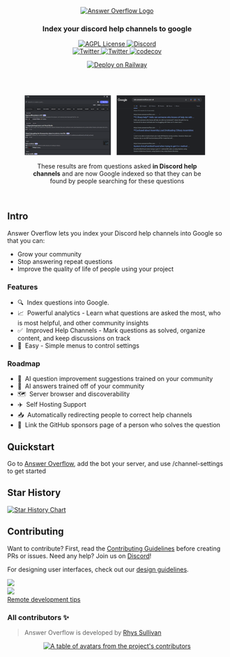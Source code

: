
<p align='center'>
<a href='https://answeroverflow.com/' target="_blank" rel="noopener">
  <picture>
    <source media="(prefers-color-scheme: dark)" srcset="https://www.answeroverflow.com/AnswerOverflowLogoLight.png" />
    <img alt="Answer Overflow Logo" src="https://www.answeroverflow.com/AnswerOverflowLogoDark.png" />
  </picture>
</a>
</p>

<div align="center">
  <h3>Index your discord help channels to google<br /></h3>
  <a href="https://github.com/AnswerOverflow/AnswerOverflow/blob/main/LICENSE">
    <img alt="AGPL License" src="https://img.shields.io/github/license/AnswerOverflow/AnswerOverflow" />
  </a>
  <a href="https://discord.gg/Wny38ap7Tx">
    <img alt="Discord" src="https://img.shields.io/discord/952724385238761475?color=7389D8&label&logo=discord&logoColor=ffffff" />
  </a>
  <br />
  <a href="https://twitter.com/RhysSullivan">
    <img alt="Twitter" src="https://img.shields.io/twitter/url.svg?label=%40RhysSullivan&style=social&url=https%3A%2F%2Ftwitter.com%2RhysSullivan" />
  </a>
  <a href="https://twitter.com/AnswerOverflow">
    <img alt="Twitter" src="https://img.shields.io/twitter/url.svg?label=%40AnswerOverflow&style=social&url=https%3A%2F%2Ftwitter.com%2FAnswerOverflow" />
  </a>
   <a href="https://codecov.io/gh/AnswerOverflow/AnswerOverflow">
    <img alt="codecov" src="https://codecov.io/gh/AnswerOverflow/AnswerOverflow/branch/main/graph/badge.svg?token=8J0AQ77SOG">
  </a>
  
  [![Deploy on Railway](https://railway.app/button.svg)](https://railway.app?referralCode=Q3ROGt)


  <br />
  <br />
  <figure>
  <a href='https://google.com/search?q=site%3Aansweroverflow.com+c%23' target="_blank" rel="noopener">
    <img src="./assets/search-result-example.png" alt="Search results from Answer Overflow" />
  </a>
    <figcaption>
      <p align="center">
        These results are from questions asked <strong>in Discord help channels</strong> and are now Google indexed so that they can be found by people searching for these questions
      </p>
    </figcaption>
  </figure>
</div>

<br />

## Intro

Answer Overflow lets you index your Discord help channels into Google so that you can:

- Grow your community
- Stop answering repeat questions
- Improve the quality of life of people using your project

### Features

- 🔍&nbsp; Index questions into Google.
- 📈&nbsp; Powerful analytics - Learn what questions are asked the most, who is most helpful, and other community insights
- ✅&nbsp; Improved Help Channels - Mark questions as solved, organize content, and keep discussions on track
- 🐻&nbsp; Easy - Simple menus to control settings

### Roadmap

-  🤖&nbsp; AI question improvement suggestions trained on your community
- 🤖&nbsp; AI answers trained off of your community
- 🗺️&nbsp; Server browser and discoverability
- ✈️&nbsp; Self Hosting Support
- 📥&nbsp; Automatically redirecting people to correct help channels
- 💖&nbsp; Link the GitHub sponsors page of a person who solves the question

## Quickstart

Go to [Answer Overflow](https://www.answeroverflow.com/), add the bot your server, and use /channel-settings to get started

## Star History

<a href="https://star-history.com/#AnswerOverflow/AnswerOverflow"><img src="https://api.star-history.com/svg?repos=AnswerOverflow/AnswerOverflow&type=Date" alt="Star History Chart" width="600" /></a>

## Contributing

Want to contribute? First, read the <a href="https://github.com/AnswerOverflow/AnswerOverflow/blob/main/CONTRIBUTING.md">Contributing Guidelines</a> before creating PRs or issues. Need any help? Join us on <a href="https://discord.gg/Wny38ap7Tx">Discord</a>!

For designing user interfaces, check out our [design guidelines](./DESIGN_GUIDELINES.md).

<div align="left">
  <div>
  <a href="https://gitpod.io/#https://github.com/AnswerOverflow/AnswerOverflow">
      <img src="https://gitpod.io/button/open-in-gitpod.svg" />
    </a>
  </div>
  <div>
    <a href="https://github.com/codespaces/new?hide_repo_select=true&ref=main&repo=533537084&machine=largePremiumLinux&devcontainer_path=.devcontainer%2Fdevcontainer.json&location=EastUs">
      <img src="https://github.com/codespaces/badge.svg">
    </a>
  </div>
  <a href="./CONTRIBUTING.md">
    Remote development tips
  </a>
</div>

### All contributors ✨

> Answer Overflow is developed by [Rhys Sullivan](https://twitter.com/RhysSullivan)

<a href="https://github.com/AnswerOverflow/AnswerOverflow/graphs/contributors">
  <p align="center">
    <img src="https://contrib.rocks/image?repo=AnswerOverflow/AnswerOverflow" alt="A table of avatars from the project's contributors" />
  </p>
</a>

